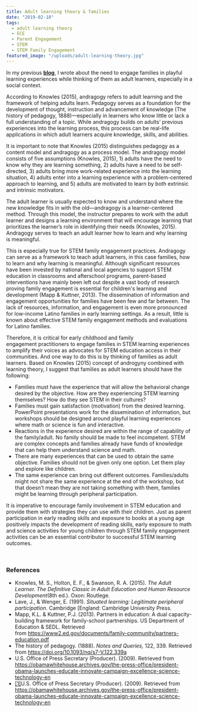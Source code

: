 ```yaml
---
title: Adult learning theory & families
date: "2019-02-18"
tags:
  - adult learning theory
  - ECE
  - Parent Engagement
  - STEM
  - STEM Family Engagement
featured_image: "/uploads/adult-learning-theory.jpg"
---
```


<p>In my previous <strong><a href="http://knowledgylab.com/1030/">blog</a></strong>, I wrote about the need to engage families in playful learning experiences while thinking of them as adult learners, especially in a social context.</p>
<p>According to Knowles (2015), andragogy refers to adult learning and the framework of helping adults learn. Pedagogy serves as a foundation for the development of thought, instruction and advancement of knowledge (The history of pedagogy, 1888)—especially in learners who know little or lack a full understanding of a topic. While andragogy builds on adults’ previous experiences into the learning process, this process can be real-life applications in which adult learners acquire knowledge, skills, and abilities.</p>
<p>It is important to note that Knowles (2015) distinguishes pedagogy as a content model and andragogy as a process model. The andragogy model consists of five assumptions (Knowles, 2015), 1) adults have the need to know why they are learning something, 2) adults have a need to be self-directed, 3) adults bring more work-related experience into the learning situation, 4) adults enter into a learning experience with a problem-centered approach to learning, and 5) adults are motivated to learn by both extrinsic and intrinsic motivators.</p>
<p>The adult learner is usually expected to know and understand where the new knowledge fits in with the old—andragogy is a learner-centered method. Through this model, the instructor prepares to work with the adult learner and designs a learning environment that will encourage learning that prioritizes the learner’s role in identifying their needs (Knowles, 2015). Andragogy serves to teach an adult learner how to learn and why learning is meaningful.</p>
<p>This is especially true for STEM family engagement practices. Andragogy can serve as a framework to teach adult learners, in this case families, how to learn and why learning is meaningful. Although significant resources have been invested by national and local agencies to support STEM education in classrooms and afterschool programs, parent-based interventions have mainly been left out despite a vast body of research proving family engagement is essential for children's learning and development (Mapp &amp; Kuttner, 2013). The dissemination of information and engagement opportunities for families have been few and far between. The lack of resources, information, and engagement is even more pronounced for low-income Latino families in early learning settings. As a result, little is known about effective STEM family engagement methods and evaluations for Latino families.</p>

<p>Therefore, it is critical for early childhood and family engagement practitioners to engage families in STEM learning experiences to amplify their voices as advocates for STEM education access in their communities. And one way to do this is by thinking of families as adult learners. Based on Knowles (2015) concept of androgyny combined with learning theory, I suggest that families as adult learners should have the following:</p>

* Families must have the experience that will allow the behavioral change desired by the objective. How are they experiencing STEM learning themselves? How do they see STEM in their cultures?
* Families must gain satisfaction (motivation) from the desired learning. PowerPoint presentations work for the dissemination of information, but workshops should be designed around playful learning experiences where math or science is fun and interactive.
* Reactions in the experience desired are within the range of capability of the family/adult. No family should be made to feel incompetent. STEM are complex concepts and families already have funds of knowledge that can help them understand science and math.
* There are many experiences that can be used to obtain the same objective. Families should not be given only one option. Let them play and explore like children.
* The same experience can bring out different outcomes. Families/adults might not share the same experience at the end of the workshop, but that doesn’t mean they are not taking something with them, families might be learning through peripheral participation.

<p>It is imperative to encourage family involvement in STEM education and provide them with strategies they can use with their children. Just as parent participation in early reading skills and exposure to books at a young age positively impacts the development of reading skills, early exposure to math and science activities for young children through STEM family engagement activities can be an essential contributor to successful STEM learning outcomes.</p>
<p> </p>

### References
* Knowles, M. S., Holton, E. F., &amp; Swanson, R. A. (2015). <em>The Adult Learner. The Definitive Classic in Adult Education and Human Resource Development</em>(8th ed.). Oxon: Routlege.
* Lave, J., &amp; Wenger, E. (1991). <em>Situated learning: Legitimate peripheral participation</em>. Cambridge [England: Cambridge University Press.
* Mapp, K.L. &amp; Kuttner, P.J. (2013). Partners in education: A dual capacity-building framework for family-school partnerships. US Department of Education &amp; SEDL. Retrieved from <a href="https://www2.ed.gov/documents/family-community/partners-education.pdf">https://www2.ed.gov/documents/family-community/partners-education.pdf</a>
* The history of pedagogy. (1888). <em>Notes and Queries, </em>122, 339. Retrieved from <a href="https://doi.org/10.1093/nq/s7-V.122.339a">https://doi.org/10.1093/nq/s7-V.122.339a</a>
* U.S. Office of Press Secretary (Producer). (2009). Retrieved from <a href="https://obamawhitehouse.archives.gov/the-press-office/president-obama-launches-educate-innovate-campaign-excellence-science-technology-en">https://obamawhitehouse.archives.gov/the-press-office/president-obama-launches-educate-innovate-campaign-excellence-science-technology-en</a>
* <a href="applewebdata://92C20A1C-5980-4CFE-8F8D-D3106A343598#_ftnref1" name="_ftn1">[1]</a>U.S. Office of Press Secretary (Producer). (2009). Retrieved from https://obamawhitehouse.archives.gov/the-press-office/president-obama-launches-educate-innovate-campaign-excellence-science-technology-en
